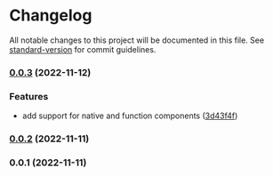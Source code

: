 # Changelog

All notable changes to this project will be documented in this file. See [standard-version](https://github.com/conventional-changelog/standard-version) for commit guidelines.

### [0.0.3](https://github.com/Idered/tailwindcss-radix-ui/compare/v0.0.2...v0.0.3) (2022-11-12)


### Features

* add support for native and function components ([3d43f4f](https://github.com/Idered/tailwindcss-radix-ui/commit/3d43f4f168d1fbf37a36dd26cc9af9656c04fc49))

### [0.0.2](https://github.com/Idered/tailwindcss-radix-ui/compare/v0.0.1...v0.0.2) (2022-11-11)

### 0.0.1 (2022-11-11)

